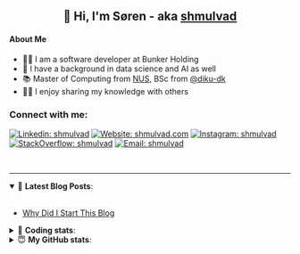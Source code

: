 <h2 align="center">
	👋 Hi, I'm Søren - aka <a href="https://shmulvad.com">shmulvad</a>
</h2>

#### About Me
- 👨‍💻 I am a software developer at Bunker Holding
- 🤖 I have a background in data science and AI as well
- 📚 Master of Computing from [NUS], BSc from [@diku-dk]
- 👨‍🏫 I enjoy sharing my knowledge with others

### Connect with me:

[![Linkedin: shmulvad](https://img.shields.io/badge/shmulvad-blue?style=flat&logo=Linkedin&logoColor=white)][linkedin]
[![Website: shmulvad.com](https://img.shields.io/badge/shmulvad.com-47CCCC?&style=flat&logo=Google-Chrome&logoColor=white)][website]
[![Instagram: shmulvad](https://img.shields.io/badge/-@shmulvad-purple?style=flat&logo=Instagram&logoColor=white)][instagram]
[![StackOverflow: shmulvad](https://img.shields.io/badge/shmulvad-FE7A16?style=flat&logo=stack-overflow&logoColor=white)][stackOverflow]
[![Email: shmulvad](https://img.shields.io/badge/shmulvad-D14836?style=flat&logo=gmail&logoColor=white)][mail]

<br />

---

<details open>
 <summary>📕 <b>Latest Blog Posts</b>: </summary>

<br>

<!-- BLOG-POST-LIST:START -->
- [Why Did I Start This Blog](https://shmulvad.com/blog/why-did-start-this-blog)
<!-- BLOG-POST-LIST:END -->

</details>

<!-- --- -->

<details>
 <summary>🤖 <b>Coding stats</b>: </summary>

<br>

NOTE: Doesn't track coding at work.

<!--START_SECTION:waka-->
![Code Time](http://img.shields.io/badge/Code%20Time-3%2C086%20hrs%2030%20mins-blue)

**I'm an Early 🐤** 

```text
🌞 Morning                2131 commits        ███████░░░░░░░░░░░░░░░░░░   27.33 % 
🌆 Daytime                3157 commits        ██████████░░░░░░░░░░░░░░░   40.48 % 
🌃 Evening                1771 commits        ██████░░░░░░░░░░░░░░░░░░░   22.71 % 
🌙 Night                  739 commits         ██░░░░░░░░░░░░░░░░░░░░░░░   09.48 % 
```


📊 **This Week I Spent My Time On** 

```text
💬 Programming Languages: 
TypeScript               2 hrs 43 mins       ██████████░░░░░░░░░░░░░░░   38.60 % 
Python                   2 hrs 36 mins       █████████░░░░░░░░░░░░░░░░   36.80 % 
Other                    1 hr 13 mins        ████░░░░░░░░░░░░░░░░░░░░░   17.35 % 
Bash                     17 mins             █░░░░░░░░░░░░░░░░░░░░░░░░   04.16 % 
JSON                     7 mins              ░░░░░░░░░░░░░░░░░░░░░░░░░   01.70 % 

🔥 Editors: 
VS Code                  5 hrs 50 mins       █████████████████████░░░░   82.68 % 
Zsh                      1 hr 13 mins        ████░░░░░░░░░░░░░░░░░░░░░   17.32 % 

🐱‍💻 Projects: 
km24-core                4 hrs 39 mins       ████████████████░░░░░░░░░   65.84 % 
chr                      2 hrs 20 mins       ████████░░░░░░░░░░░░░░░░░   33.19 % 
company-scrapers         3 mins              ░░░░░░░░░░░░░░░░░░░░░░░░░   00.82 % 
Terminal                 0 secs              ░░░░░░░░░░░░░░░░░░░░░░░░░   00.15 % 
```


 Last Updated on 11/03/2025 18:54:04 UTC
<!--END_SECTION:waka-->

</details>

<!-- --- -->

<details>
 <summary>😇 <b>My GitHub stats</b>: </summary>

<br>

<img align="left" alt="shmulvad's Github Stats" src="https://github-readme-stats.vercel.app/api?username=shmulvad&show_icons=true&hide_border=true" />

</details>



[website]: https://shmulvad.com
[linkedin]: https://linkedin.com/in/shmulvad
[instagram]: https://instagram.com/shmulvad
[stackOverflow]: https://stackoverflow.com/users/9248793/shmulvad
[mail]: mailto:shmulvad@gmail.com
[@diku-dk]: https://github.com/diku-dk
[github]: https://github.com/shmulvad
[NUS]: https://www.nus.edu.sg
